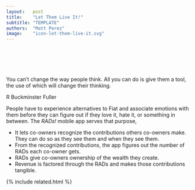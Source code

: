 ```yaml
---
layout:   post
title:    "Let Them Live It!"
subtitle: "TEMPLATE"
authors:  "Matt Perez"
image:    "icon-let-them-live-it.svg"
---
```


<div style="display:none;">
 <p>People have to experience alternatives to <span class="_paradigm">Fiat</span> and associate emotions with them before they can figure out if they love it, hate it, or something in between.</p>
</div>

<h1>&nbsp;</h1>
  <div class="_center, _citation">
   <p>You can&rsquo;t change the way people think. All you can do is give them a tool, the use of which will change their thinking.</p>
   <p id="_signature">R Buckminster Fuller</p>
  </div>
 <p>People have to experience alternatives to <span class="_paradigm">Fiat</span> and associate emotions with them before they can figure out if they love it, hate it, or something in between. The <em><span class='_paradigm'>RAD</span>s!</em> mobile app serves that purpose,</p>
  <ul>
   <li>It lets co-owners recognize the contributions others co-owners make. They can do so as they see them and when they see them.</li>
   <li>From the recognized contributions, the app figures out the number of <span class='_paradigm'>RAD</span>s each co-owner gets.</li>
   <li><span class='_paradigm'>RAD</span>s give co-owners ownership of the wealth they create.</li>
   <li>Revenue is factored through the <span class='_paradigm'>RAD</span>s and makes those contributions tangible.</li>
  </ul>

{% include related.html %}